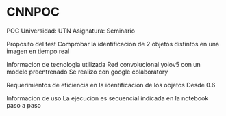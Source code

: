 # CNNPOC
POC
Universidad: UTN
Asignatura: Seminario


Proposito del test
Comprobar la identificacion de 2 objetos distintos en una imagen en tiempo real

Informacion de tecnologia utilizada
Red convolucional yolov5 con un modelo preentrenado
Se realizo con google colaboratory

Requerimientos de eficiencia en la identificacion de los objetos
Desde 0.6 

Informacion de uso
La ejecucion es secuencial indicada en la notebook paso a paso






